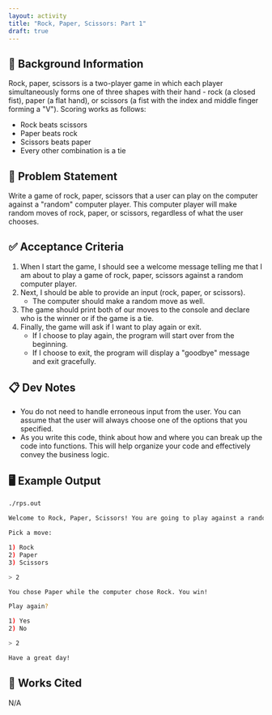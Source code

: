 ```yaml
---
layout: activity
title: "Rock, Paper, Scissors: Part 1"
draft: true
---
```


## 🔖 Background Information

Rock, paper, scissors is a two-player game in which each player simultaneously forms one of three shapes with their hand - rock (a closed fist), paper (a flat hand), or scissors (a fist with the index and middle finger forming a "V"). Scoring works as follows:

* Rock beats scissors
* Paper beats rock
* Scissors beats paper
* Every other combination is a tie

## 🎯 Problem Statement

Write a game of rock, paper, scissors that a user can play on the computer against a "random" computer player. This computer player will make random moves of rock, paper, or scissors, regardless of what the user chooses.

## ✅ Acceptance Criteria

1. When I start the game, I should see a welcome message telling me that I am about to play a game of rock, paper, scissors against a random computer player.
2. Next, I should be able to provide an input (rock, paper, or scissors).
    * The computer should make a random move as well.
3. The game should print both of our moves to the console and declare who is the winner or if the game is a tie.
4. Finally, the game will ask if I want to play again or exit.
    * If I choose to play again, the program will start over from the beginning.
    * If I choose to exit, the program will display a "goodbye" message and exit gracefully.

## 📋 Dev Notes

* You do not need to handle erroneous input from the user. You can assume that the user will always choose one of the options that you specified.
* As you write this code, think about how and where you can break up the code into functions. This will help organize your code and effectively convey the business logic.

## 🖥️ Example Output

```bash
./rps.out

Welcome to Rock, Paper, Scissors! You are going to play against a random computer player.

Pick a move:

1) Rock
2) Paper
3) Scissors

> 2

You chose Paper while the computer chose Rock. You win!

Play again?

1) Yes
2) No

> 2

Have a great day!
```

## 📘 Works Cited

N/A
